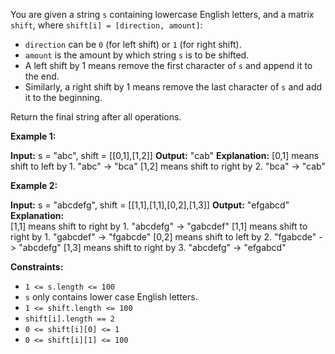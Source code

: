 
You are given a string  `s` containing lowercase English letters, and a matrix `shift`, where `shift[i] = [direction, amount]`:

-   `direction` can be  `0` (for left shift) or  `1` (for right shift).
-   `amount` is the amount by which string `s` is to be shifted.
-   A left shift by 1 means remove the first character of  `s`  and append it to the end.
-   Similarly, a right shift by 1 means remove the last character of  `s`  and add it to the beginning.

Return the final string after all operations.

**Example 1:**

**Input:** s = "abc", shift = [[0,1],[1,2]]
**Output:** "cab"
**Explanation:** 
[0,1] means shift to left by 1. "abc" -> "bca"
[1,2] means shift to right by 2. "bca" -> "cab"

**Example 2:**

**Input:** s = "abcdefg", shift = [[1,1],[1,1],[0,2],[1,3]]
**Output:** "efgabcd"
**Explanation:**  
[1,1] means shift to right by 1. "abcdefg" -> "gabcdef"
[1,1] means shift to right by 1. "gabcdef" -> "fgabcde"
[0,2] means shift to left by 2. "fgabcde" -> "abcdefg"
[1,3] means shift to right by 3. "abcdefg" -> "efgabcd"

**Constraints:**

-   `1 <= s.length <= 100`
-   `s`  only contains lower case English letters.
-   `1 <= shift.length <= 100`
-   `shift[i].length == 2`
-   `0 <= shift[i][0] <= 1`
-   `0 <= shift[i][1] <= 100`